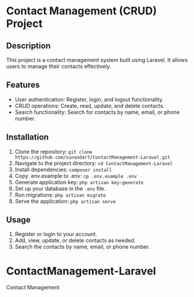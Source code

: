 # Contact Management (CRUD) Project

## Description
This project is a contact management system built using Laravel. It allows users to manage their contacts effectively.

## Features
- User authentication: Register, login, and logout functionality.
- CRUD operations: Create, read, update, and delete contacts.
- Search functionality: Search for contacts by name, email, or phone number.

## Installation
1. Clone the repository: `git clone https://github.com/sunandar7/ContactManagement-Laravel.git`
2. Navigate to the project directory: `cd ContactManagement-Laravel`
3. Install dependencies: `composer install`
4. Copy .env.example to .env: `cp .env.example .env`
5. Generate application key: `php artisan key:generate`
6. Set up your database in the `.env` file.
7. Run migrations: `php artisan migrate`
8. Serve the application: `php artisan serve`

## Usage
1. Register or login to your account.
3. Add, view, update, or delete contacts as needed.
4. Search the contacts by name, email, or phone number.




# ContactManagement-Laravel
Contact Management 
